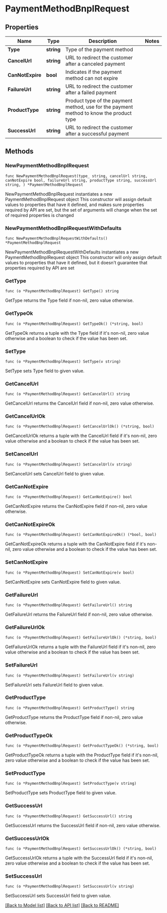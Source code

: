 # PaymentMethodBnplRequest

## Properties

Name | Type | Description | Notes
------------ | ------------- | ------------- | -------------
**Type** | **string** | Type of the payment method | 
**CancelUrl** | **string** | URL to redirect the customer after a canceled payment | 
**CanNotExpire** | **bool** | Indicates if the payment method can not expire | 
**FailureUrl** | **string** | URL to redirect the customer after a failed payment | 
**ProductType** | **string** | Product type of the payment method, use for the payment method to know the product type | 
**SuccessUrl** | **string** | URL to redirect the customer after a successful payment | 

## Methods

### NewPaymentMethodBnplRequest

`func NewPaymentMethodBnplRequest(type_ string, cancelUrl string, canNotExpire bool, failureUrl string, productType string, successUrl string, ) *PaymentMethodBnplRequest`

NewPaymentMethodBnplRequest instantiates a new PaymentMethodBnplRequest object
This constructor will assign default values to properties that have it defined,
and makes sure properties required by API are set, but the set of arguments
will change when the set of required properties is changed

### NewPaymentMethodBnplRequestWithDefaults

`func NewPaymentMethodBnplRequestWithDefaults() *PaymentMethodBnplRequest`

NewPaymentMethodBnplRequestWithDefaults instantiates a new PaymentMethodBnplRequest object
This constructor will only assign default values to properties that have it defined,
but it doesn't guarantee that properties required by API are set

### GetType

`func (o *PaymentMethodBnplRequest) GetType() string`

GetType returns the Type field if non-nil, zero value otherwise.

### GetTypeOk

`func (o *PaymentMethodBnplRequest) GetTypeOk() (*string, bool)`

GetTypeOk returns a tuple with the Type field if it's non-nil, zero value otherwise
and a boolean to check if the value has been set.

### SetType

`func (o *PaymentMethodBnplRequest) SetType(v string)`

SetType sets Type field to given value.


### GetCancelUrl

`func (o *PaymentMethodBnplRequest) GetCancelUrl() string`

GetCancelUrl returns the CancelUrl field if non-nil, zero value otherwise.

### GetCancelUrlOk

`func (o *PaymentMethodBnplRequest) GetCancelUrlOk() (*string, bool)`

GetCancelUrlOk returns a tuple with the CancelUrl field if it's non-nil, zero value otherwise
and a boolean to check if the value has been set.

### SetCancelUrl

`func (o *PaymentMethodBnplRequest) SetCancelUrl(v string)`

SetCancelUrl sets CancelUrl field to given value.


### GetCanNotExpire

`func (o *PaymentMethodBnplRequest) GetCanNotExpire() bool`

GetCanNotExpire returns the CanNotExpire field if non-nil, zero value otherwise.

### GetCanNotExpireOk

`func (o *PaymentMethodBnplRequest) GetCanNotExpireOk() (*bool, bool)`

GetCanNotExpireOk returns a tuple with the CanNotExpire field if it's non-nil, zero value otherwise
and a boolean to check if the value has been set.

### SetCanNotExpire

`func (o *PaymentMethodBnplRequest) SetCanNotExpire(v bool)`

SetCanNotExpire sets CanNotExpire field to given value.


### GetFailureUrl

`func (o *PaymentMethodBnplRequest) GetFailureUrl() string`

GetFailureUrl returns the FailureUrl field if non-nil, zero value otherwise.

### GetFailureUrlOk

`func (o *PaymentMethodBnplRequest) GetFailureUrlOk() (*string, bool)`

GetFailureUrlOk returns a tuple with the FailureUrl field if it's non-nil, zero value otherwise
and a boolean to check if the value has been set.

### SetFailureUrl

`func (o *PaymentMethodBnplRequest) SetFailureUrl(v string)`

SetFailureUrl sets FailureUrl field to given value.


### GetProductType

`func (o *PaymentMethodBnplRequest) GetProductType() string`

GetProductType returns the ProductType field if non-nil, zero value otherwise.

### GetProductTypeOk

`func (o *PaymentMethodBnplRequest) GetProductTypeOk() (*string, bool)`

GetProductTypeOk returns a tuple with the ProductType field if it's non-nil, zero value otherwise
and a boolean to check if the value has been set.

### SetProductType

`func (o *PaymentMethodBnplRequest) SetProductType(v string)`

SetProductType sets ProductType field to given value.


### GetSuccessUrl

`func (o *PaymentMethodBnplRequest) GetSuccessUrl() string`

GetSuccessUrl returns the SuccessUrl field if non-nil, zero value otherwise.

### GetSuccessUrlOk

`func (o *PaymentMethodBnplRequest) GetSuccessUrlOk() (*string, bool)`

GetSuccessUrlOk returns a tuple with the SuccessUrl field if it's non-nil, zero value otherwise
and a boolean to check if the value has been set.

### SetSuccessUrl

`func (o *PaymentMethodBnplRequest) SetSuccessUrl(v string)`

SetSuccessUrl sets SuccessUrl field to given value.



[[Back to Model list]](../README.md#documentation-for-models) [[Back to API list]](../README.md#documentation-for-api-endpoints) [[Back to README]](../README.md)


